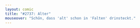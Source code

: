 ```yaml
---
layout: comic
title: "#2737: Alter"
mouseover: "Schön, dass 'alt' schon in 'Falten' drinsteckt."
---
```

